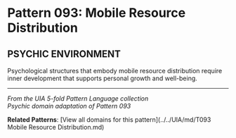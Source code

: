 # Pattern 093: Mobile Resource Distribution

## PSYCHIC ENVIRONMENT

Psychological structures that embody mobile resource distribution require inner development that supports personal growth and well-being.

---

*From the UIA 5-fold Pattern Language collection*  
*Psychic domain adaptation of Pattern 093*

**Related Patterns**: [View all domains for this pattern](../../UIA/md/T093 Mobile Resource Distribution.md)